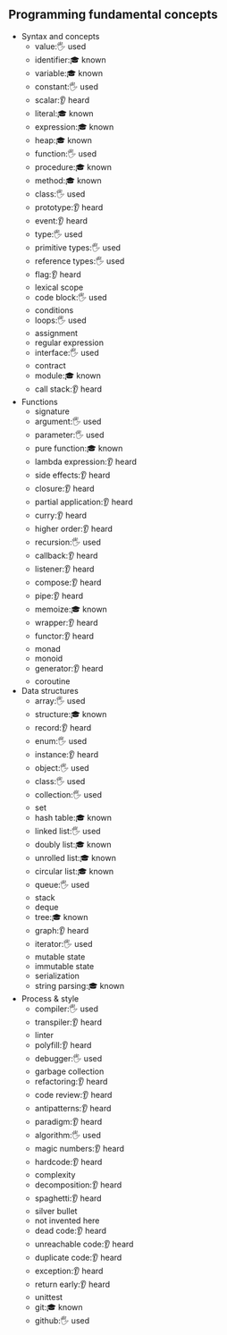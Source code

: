 ## Programming fundamental concepts

- Syntax and concepts
  - value:🖐️ used
  - identifier:🎓 known
  - variable:🎓 known
  - constant:🖐️ used
  - scalar:👂 heard
  - literal:🎓 known
  - expression:🎓 known
  - heap:🎓 known
  - function:🖐️ used
  - procedure:🎓 known
  - method:🎓 known
  - class:🖐️ used
  - prototype:👂 heard
  - event:👂 heard
  - type:🖐️ used
  - primitive types:🖐️ used
  - reference types:🖐️ used
  - flag:👂 heard
  - lexical scope
  - code block:🖐️ used
  - conditions
  - loops:🖐️ used
  - assignment
  - regular expression
  - interface:🖐️ used
  - contract
  - module:🎓 known
  - call stack:👂 heard
- Functions
  - signature
  - argument:🖐️ used
  - parameter:🖐️ used
  - pure function:🎓 known
  - lambda expression:👂 heard
  - side effects:👂 heard
  - closure:👂 heard
  - partial application:👂 heard
  - curry:👂 heard
  - higher order:👂 heard
  - recursion:🖐️ used
  - callback:👂 heard
  - listener:👂 heard
  - compose:👂 heard
  - pipe:👂 heard
  - memoize:🎓 known
  - wrapper:👂 heard
  - functor:👂 heard
  - monad
  - monoid
  - generator:👂 heard
  - coroutine
- Data structures
  - array:🖐️ used
  - structure:🎓 known
  - record:👂 heard
  - enum:🖐️ used
  - instance:👂 heard
  - object:🖐️ used
  - class:🖐️ used
  - collection:🖐️ used
  - set
  - hash table:🎓 known
  - linked list:🖐️ used
  - doubly list:🎓 known
  - unrolled list:🎓 known
  - circular list:🎓 known
  - queue:🖐️ used
  - stack
  - deque
  - tree:🎓 known
  - graph:👂 heard
  - iterator:🖐️ used
  - mutable state
  - immutable state
  - serialization
  - string parsing:🎓 known
- Process & style
  - compiler:🖐️ used
  - transpiler:👂 heard
  - linter
  - polyfill:👂 heard
  - debugger:🖐️ used
  - garbage collection
  - refactoring:👂 heard
  - code review:👂 heard
  - antipatterns:👂 heard
  - paradigm:👂 heard
  - algorithm:🖐️ used
  - magic numbers:👂 heard
  - hardcode:👂 heard
  - complexity
  - decomposition:👂 heard
  - spaghetti:👂 heard
  - silver bullet
  - not invented here
  - dead code:👂 heard
  - unreachable code:👂 heard
  - duplicate code:👂 heard
  - exception:👂 heard
  - return early:👂 heard
  - unittest
  - git:🎓 known
  - github:🖐️ used
